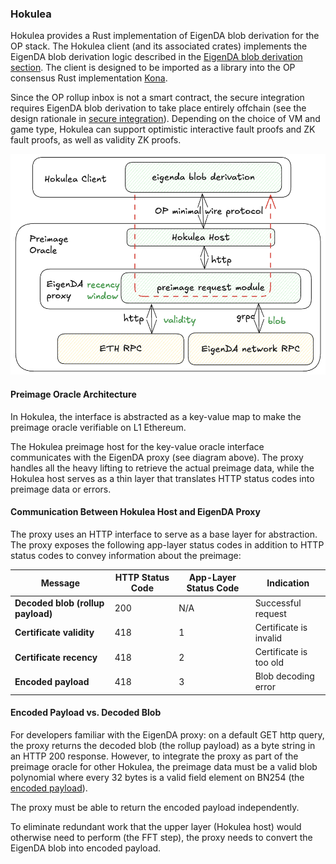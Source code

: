 ### Hokulea

Hokulea provides a Rust implementation of EigenDA blob derivation for the OP stack. The Hokulea client (and its associated crates) implements the EigenDA blob derivation logic described in the [EigenDA blob derivation section](#eigenda-blob-derivation). The client is designed to be imported as a library into the OP consensus Rust implementation [Kona](https://github.com/op-rs/kona).

Since the OP rollup inbox is not a smart contract, the secure integration requires EigenDA blob derivation to take place entirely offchain (see the design rationale in [secure integration](../spec/6-secure-integration.md#secure-integration-framework)). Depending on the choice of VM and game type, Hokulea can support optimistic interactive fault proofs and ZK fault proofs, as well as validity ZK proofs.


![](../../assets/integration/hokulea-preimage-derivation-impl.png)

#### Preimage Oracle Architecture

In Hokulea, the interface is abstracted as a key-value map to make the preimage oracle verifiable on L1 Ethereum.

The Hokulea preimage host for the key-value oracle interface communicates with the EigenDA proxy (see diagram above). The proxy handles all the heavy lifting to retrieve the actual preimage data, while the Hokulea host serves as a thin layer that translates HTTP status codes into preimage data or errors.

#### Communication Between Hokulea Host and EigenDA Proxy

The proxy uses an HTTP interface to serve as a base layer for abstraction. The proxy exposes the following app-layer status codes in addition to HTTP status codes to convey information about the preimage:

| Message             | HTTP Status Code | App-Layer Status Code | Indication           |
| ------------------- | ---------------- | ---------------- | -------------------- |
| **Decoded blob (rollup payload)** | 200 | N/A | Successful request |
| **Certificate validity** | 418 | 1 | Certificate is invalid |
| **Certificate recency** | 418 | 2 | Certificate is too old |
| **Encoded payload** | 418 | 3 | Blob decoding error |

#### Encoded Payload vs. Decoded Blob
<!--TODO to clean this up once we add the new endpoint/query_params-->
For developers familiar with the EigenDA proxy: on a default GET http query, the proxy returns the decoded blob (the rollup payload) as a byte string in an HTTP 200 response. However, to integrate the proxy as part of the preimage oracle for other Hokulea, the preimage data must be a valid blob polynomial where every 32 bytes is a valid field element on BN254 (the [encoded payload](../spec/3-data-structs.md)).

The proxy must be able to return the encoded payload independently.

To eliminate redundant work that the upper layer (Hokulea host) would otherwise need to perform (the FFT step), the proxy needs to convert the EigenDA blob into encoded payload.